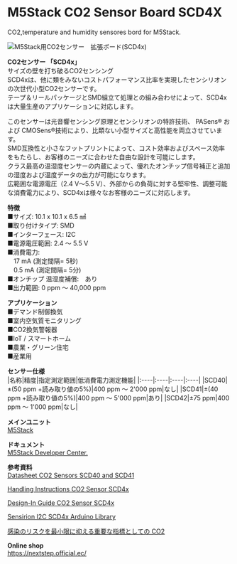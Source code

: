 # M5Stack CO2 Sensor Board SCD4X
CO2,temperature and humidity sensores bord for M5Stack.

![M5Stack用CO2センサー　拡張ボード(SCD4x)](http://next-step.asia/wp-content/uploads/2022/01/M5stack_scd40_00.fw_.png "M5Stack用CO2センサー　拡張ボード(SCD4x)")

**CO2センサー 「SCD4x」**  
サイズの壁を打ち破るCO2センシング  
SCD4xは、他に類をみないコストパフォーマンス比率を実現したセンシリオンの次世代小型CO2センサーです。  
テープ＆リールパッケージとSMD組立て処理との組み合わせによって、SCD4xは大量生産のアプリケーションに対応します。  
  
このセンサーは光音響センシング原理とセンシリオンの特許技術、 PASens® および CMOSens®技術により、比類ない小型サイズと高性能を両立させています。  
SMD互換性と小さなフットプリントによって、コスト効率およびスペース効率をもたらし、お客様のニーズに合わせた自由な設計を可能にします。  
クラス最高の温湿度センサーの内蔵によって、優れたオンチップ信号補正と追加の湿度および温度データの出力が可能になります。  
広範囲な電源電圧（2.4 V～5.5 V）、外部からの負荷に対する堅牢性、調整可能な消費電力により、SCD4xは様々なお客様のニーズに対応します。  
  
**特徴**  
■サイズ: 10.1 x 10.1 x 6.5 ㎣  
■取り付けタイプ: SMD  
■インターフェース: I2C  
■電源電圧範囲: 2.4 ～ 5.5 V  
■消費電力:  
　17 mA (測定間隔= 5秒)  
　0.5 mA (測定間隔= 5分)  
■オンチップ 温湿度補償:　あり  
■出力範囲: 0 ppm ～ 40,000 ppm  
  
**アプリケーション**  
■デマンド制御換気  
■室内空気質モニタリング  
■CO2換気警報器  
■IoT / スマートホーム  
■農業・グリーン住宅  
■産業用  
  
**センサー仕様**  
|名称|精度|指定測定範囲|低消費電力測定機能|
|:----|:----|:----|:----|
|SCD40|±(50 ppm +読み取り値の5%)|400 ppm ～ 2'000 ppm|なし|
|SCD41|±(40 ppm +読み取り値の5%)|400 ppm ～ 5'000 ppm|あり|
|SCD42|±75 ppm|400 ppm ～ 1'000 ppm|なし|
  
**メインユニット**    
[M5Stack](https://www.m5stack.com/)  
  
**ドキュメント**    
[M5Stack Developer Center.](https://docs.m5stack.com/en/platform)  
  
**参考資料**  
[Datasheet CO2 Sensors SCD40 and SCD41](https://www.sensirion.com/fileadmin/user_upload/customers/sensirion/Dokumente/9.5_CO2/Sensirion_CO2_Sensors_SCD40_SCD41_Datasheet.pdf)  
  
[Handling Instructions CO2 Sensor SCD4x](https://www.sensirion.com/fileadmin/user_upload/customers/sensirion/Dokumente/9.5_CO2/Sensirion_CO2_Sensors_SCD4x_handling_instructions.pdf)  
  
[Design-In Guide CO2 Sensor SCD4x](https://www.sensirion.com/fileadmin/user_upload/customers/sensirion/Dokumente/9.5_CO2/Sensirion_CO2_Sensors_SCD4x_design-in_guide.pdf)
  
[Sensirion I2C SCD4x Arduino Library](https://github.com/Sensirion/arduino-i2c-scd4x)

[感染のリスクを最小限に抑える重要な指標としての CO2](https://www.sensirion.com/jp/environmental-sensors/indoor-air-quality/correct-ventilation-helps-to-reduce-the-risk-of-virus-transmission/)


**Online shop**  
https://nextstep.official.ec/
